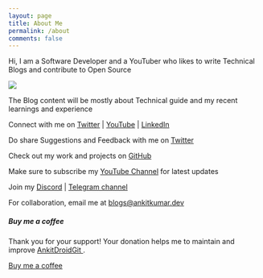 ```yaml
---
layout: page
title: About Me
permalink: /about
comments: false
---
```


<div class="row justify-content-between">
<div class="col-md-8 pr-5">

<p>Hi, I am a Software Developer and a YouTuber who likes to write Technical Blogs and contribute to Open Source</p>

<p><img src="../../assets/images/about/about_banner.png" /></p>

<div>
<p>The Blog content will be mostly about Technical guide and my recent learnings and experience</p>
<p>Connect with me on <a target="_blank" href="https://twitter.com/KumarrAnkitt"> Twitter</a>
 |  <a target="_blank" href="https://www.youtube.com/channel/UCalpz0wG0xvNXcVYasg1pEA"> YouTube</a>
 |  <a target="_blank" href="https://www.linkedin.com/in/kumarankitkumar">LinkedIn</a>
</p>
<p>Do share Suggestions and Feedback with me on  <a target="_blank" href="https://twitter.com/KumarrAnkitt"> Twitter</a></p>
<p>Check out my work and projects on <a target="_blank" href="https://github.com/AnkitDroidGit">GitHub</a></p>

<p>Make sure to subscribe my <a target="_blank" href="https://www.youtube.com/channel/UCalpz0wG0xvNXcVYasg1pEA">YouTube Channel</a> for latest updates</p>

<p>Join my <a target="_blank" href="https://discord.gg/QNWqVmtG3E">Discord</a> | 
<a target="_blank" href="https://t.me/TechTalksbyAnkitKumar">Telegram channel</a>
</p>

<p>For collaboration, email me at <a
        href="mailto:blogs@ankitkumar.dev?subject=&body=:%20"
        target="_blank"
        title="Email"
        onclick="window.open(this.href, 'width=550,height=435');return false;"
      >blogs@ankitkumar.dev</a></p>

</div>
</div>

<div class="col-md-4">

<div class="sticky-top sticky-top-80">
<h5>Buy me a coffee</h5>

<p>Thank you for your support! Your donation helps me to maintain and improve <a target="_blank" href="https://github.com/AnkitDroidGit">AnkitDroidGit <i class="fab fa-github"></i></a>.</p>

<a target="_blank" href="https://www.paypal.me/cogitator" class="btn btn-danger">Buy me a coffee</a>

</div>
</div>
</div>
